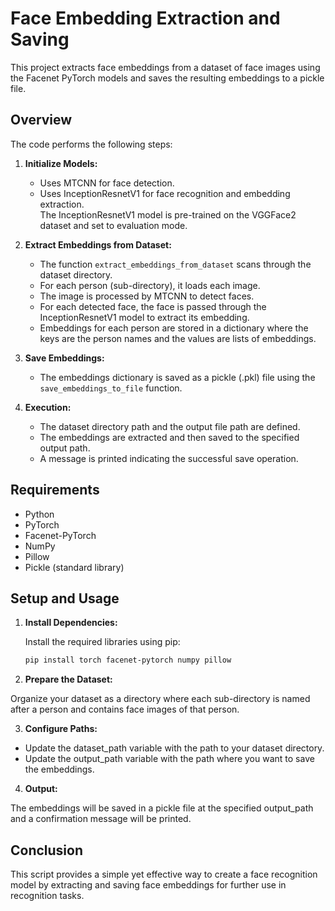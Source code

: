 # Face Embedding Extraction and Saving

This project extracts face embeddings from a dataset of face images using the Facenet PyTorch models and saves the resulting embeddings to a pickle file.

## Overview

The code performs the following steps:
1. **Initialize Models:**  
   - Uses MTCNN for face detection.
   - Uses InceptionResnetV1 for face recognition and embedding extraction.  
   The InceptionResnetV1 model is pre-trained on the VGGFace2 dataset and set to evaluation mode.

2. **Extract Embeddings from Dataset:**  
   - The function `extract_embeddings_from_dataset` scans through the dataset directory.
   - For each person (sub-directory), it loads each image.
   - The image is processed by MTCNN to detect faces.
   - For each detected face, the face is passed through the InceptionResnetV1 model to extract its embedding.
   - Embeddings for each person are stored in a dictionary where the keys are the person names and the values are lists of embeddings.

3. **Save Embeddings:**  
   - The embeddings dictionary is saved as a pickle (.pkl) file using the `save_embeddings_to_file` function.

4. **Execution:**  
   - The dataset directory path and the output file path are defined.
   - The embeddings are extracted and then saved to the specified output path.
   - A message is printed indicating the successful save operation.

## Requirements

- Python
- PyTorch
- Facenet-PyTorch
- NumPy
- Pillow
- Pickle (standard library)

## Setup and Usage

1. **Install Dependencies:**  

   Install the required libraries using pip:
   ```bash
   pip install torch facenet-pytorch numpy pillow

2. **Prepare the Dataset:** 

  Organize your dataset as a directory where each sub-directory is named after a person and contains face images of that person.

3. **Configure Paths:** 

- Update the dataset_path variable with the path to your dataset directory.
- Update the output_path variable with the path where you want to save the embeddings.

4. **Output:**

 The embeddings will be saved in a pickle file at the specified output_path and a confirmation message will be printed.

## Conclusion

This script provides a simple yet effective way to create a face recognition model by extracting and saving face embeddings for further use in recognition tasks.




